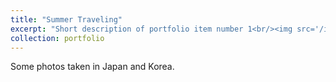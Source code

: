 ```yaml
---
title: "Summer Traveling"
excerpt: "Short description of portfolio item number 1<br/><img src='/images/busan_tower.png'>"
collection: portfolio
---
```


Some photos taken in Japan and Korea.
